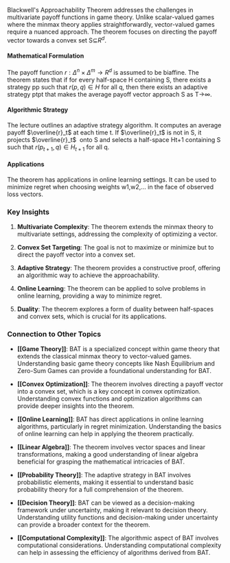 Blackwell's Approachability Theorem addresses the challenges in multivariate payoff functions in game theory. Unlike scalar-valued games where the minmax theory applies straightforwardly, vector-valued games require a nuanced approach. The theorem focuses on directing the payoff vector towards a convex set S⊆$R^d$.

#### Mathematical Formulation

The payoff function $r: \Delta^n \times \Delta^m \to R^d$ is assumed to be biaffine. The theorem states that if for every half-space H containing S, there exists a strategy pp such that $r(p,q)∈H$ for all q, then there exists an adaptive strategy ptpt​ that makes the average payoff vector approach S as T→∞.

#### Algorithmic Strategy

The lecture outlines an adaptive strategy algorithm. It computes an average payoff $\overline{r}_t$ at each time t. If  $\overline{r}_t$  is not in S, it projects  $\overline{r}_t$ ​ onto S and selects a half-space Ht+1​ containing S such that ​$r(p_{t + 1}, q) \in H_{t + 1}$ for all q.

#### Applications

The theorem has applications in online learning settings. It can be used to minimize regret when choosing weights w1,w2,… in the face of observed loss vectors.

### Key Insights

1. **Multivariate Complexity**: The theorem extends the minmax theory to multivariate settings, addressing the complexity of optimizing a vector.
    
2. **Convex Set Targeting**: The goal is not to maximize or minimize but to direct the payoff vector into a convex set.
    
3. **Adaptive Strategy**: The theorem provides a constructive proof, offering an algorithmic way to achieve the approachability.
    
4. **Online Learning**: The theorem can be applied to solve problems in online learning, providing a way to minimize regret.
    
5. **Duality**: The theorem explores a form of duality between half-spaces and convex sets, which is crucial for its applications.

### Connection to Other Topics

- **[[Game Theory]]**: BAT is a specialized concept within game theory that extends the classical minmax theory to vector-valued games. Understanding basic game theory concepts like Nash Equilibrium and Zero-Sum Games can provide a foundational understanding for BAT.
    
- **[[Convex Optimization]]**: The theorem involves directing a payoff vector into a convex set, which is a key concept in convex optimization. Understanding convex functions and optimization algorithms can provide deeper insights into the theorem.
    
- **[[Online Learning]]**: BAT has direct applications in online learning algorithms, particularly in regret minimization. Understanding the basics of online learning can help in applying the theorem practically.
    
- **[[Linear Algebra]]**: The theorem involves vector spaces and linear transformations, making a good understanding of linear algebra beneficial for grasping the mathematical intricacies of BAT.
    
- **[[Probability Theory]]**: The adaptive strategy in BAT involves probabilistic elements, making it essential to understand basic probability theory for a full comprehension of the theorem.
    
- **[[Decision Theory]]**: BAT can be viewed as a decision-making framework under uncertainty, making it relevant to decision theory. Understanding utility functions and decision-making under uncertainty can provide a broader context for the theorem.
    
- **[[Computational Complexity]]**: The algorithmic aspect of BAT involves computational considerations. Understanding computational complexity can help in assessing the efficiency of algorithms derived from BAT.